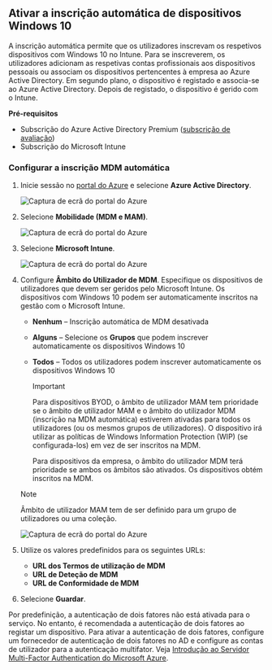 ## <a name="enable-windows-10-automatic-enrollment"></a>Ativar a inscrição automática de dispositivos Windows 10

A inscrição automática permite que os utilizadores inscrevam os respetivos dispositivos com Windows 10 no Intune. Para se inscreverem, os utilizadores adicionam as respetivas contas profissionais aos dispositivos pessoais ou associam os dispositivos pertencentes à empresa ao Azure Active Directory. Em segundo plano, o dispositivo é registado e associa-se ao Azure Active Directory. Depois de registado, o dispositivo é gerido com o Intune.

**Pré-requisitos**
- Subscrição do Azure Active Directory Premium ([subscrição de avaliação](http://go.microsoft.com/fwlink/?LinkID=816845))
- Subscrição do Microsoft Intune


### <a name="configure-automatic-mdm-enrollment"></a>Configurar a inscrição MDM automática

1. Inicie sessão no [portal do Azure](https://portal.azure.com) e selecione **Azure Active Directory**.

   ![Captura de ecrã do portal do Azure](../media/auto-enroll-azure-main.png)

2. Selecione **Mobilidade (MDM e MAM)**.

   ![Captura de ecrã do portal do Azure](../media/auto-enroll-mdm.png)

3. Selecione **Microsoft Intune**.

   ![Captura de ecrã do portal do Azure](../media/auto-enroll-intune.png)

4. Configure **Âmbito do Utilizador de MDM**. Especifique os dispositivos de utilizadores que devem ser geridos pelo Microsoft Intune. Os dispositivos com Windows 10 podem ser automaticamente inscritos na gestão com o Microsoft Intune.

   - **Nenhum** – Inscrição automática de MDM desativada
   - **Alguns** – Selecione os **Grupos** que podem inscrever automaticamente os dispositivos Windows 10
   - **Todos** – Todos os utilizadores podem inscrever automaticamente os dispositivos Windows 10

      > [!IMPORTANT]
      > Para dispositivos BYOD, o âmbito de utilizador MAM tem prioridade se o âmbito de utilizador MAM e o âmbito do utilizador MDM (inscrição na MDM automática) estiverem ativadas para todos os utilizadores (ou os mesmos grupos de utilizadores). O dispositivo irá utilizar as políticas de Windows Information Protection (WIP) (se configurada-los) em vez de ser inscritos na MDM.
      >
      > Para dispositivos da empresa, o âmbito do utilizador MDM terá prioridade se ambos os âmbitos são ativados. Os dispositivos obtém inscritos na MDM.

   > [!NOTE]
   > Âmbito de utilizador MAM tem de ser definido para um grupo de utilizadores ou uma coleção.

   ![Captura de ecrã do portal do Azure](../media/auto-enroll-scope.png)

5. Utilize os valores predefinidos para os seguintes URLs:
    - **URL dos Termos de utilização de MDM**
    - **URL de Deteção de MDM**
    - **URL de Conformidade de MDM**

6. Selecione **Guardar**.

Por predefinição, a autenticação de dois fatores não está ativada para o serviço. No entanto, é recomendada a autenticação de dois fatores ao registar um dispositivo. Para ativar a autenticação de dois fatores, configure um fornecedor de autenticação de dois fatores no AD e configure as contas de utilizador para a autenticação multifator. Veja [Introdução ao Servidor Multi-Factor Authentication do Microsoft Azure](https://docs.microsoft.com/azure/multi-factor-authentication/multi-factor-authentication-get-started-cloud).
